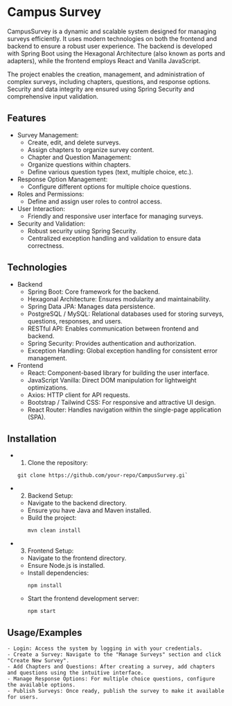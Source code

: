 
# Campus Survey

CampusSurvey is a dynamic and scalable system designed for managing surveys efficiently. It uses modern technologies on both the frontend and backend to ensure a robust user experience. The backend is developed with Spring Boot using the Hexagonal Architecture (also known as ports and adapters), while the frontend employs React and Vanilla JavaScript.

The project enables the creation, management, and administration of complex surveys, including chapters, questions, and response options. Security and data integrity are ensured using Spring Security and comprehensive input validation.


## Features

- Survey Management:
    - Create, edit, and delete surveys.
    - Assign chapters to organize survey content.
    - Chapter and Question Management:
    - Organize questions within chapters.
    - Define various question types (text, multiple choice, etc.).
- Response Option Management:
    - Configure different options for multiple choice questions.
- Roles and Permissions:
    - Define and assign user roles to control access.
- User Interaction:
    - Friendly and responsive user interface for managing surveys.
- Security and Validation:
    - Robust security using Spring Security.
    - Centralized exception handling and validation to ensure data correctness.



## Technologies
- Backend
    - Spring Boot: Core framework for the backend.
    - Hexagonal Architecture: Ensures modularity and maintainability.
    - Spring Data JPA: Manages data persistence.
    - PostgreSQL / MySQL: Relational databases used for storing surveys, questions, responses, and users.
    - RESTful API: Enables communication between frontend and backend.
    - Spring Security: Provides authentication and authorization.
    - Exception Handling: Global exception handling for consistent error management.
- Frontend
    - React: Component-based library for building the user interface.
    - JavaScript Vanilla: Direct DOM manipulation for lightweight optimizations.
    - Axios: HTTP client for API requests.
    - Bootstrap / Tailwind CSS: For responsive and attractive UI design.
    - React Router: Handles navigation within the single-page application (SPA).

## Installation

- 1. Clone the repository:
    ```
    git clone https://github.com/your-repo/CampusSurvey.gi`
    ```

- 2. Backend Setup:
    - Navigate to the backend directory.
    - Ensure you have Java and Maven installed.
    - Build the project:
        ```
        mvn clean install
        ```
- 3. Frontend Setup:
    - Navigate to the frontend directory.
    - Ensure Node.js is installed.
    - Install dependencies:
        ```
        npm install
        ```
    - Start the frontend development server:
        ```
        npm start
        ```


## Usage/Examples
    - Login: Access the system by logging in with your credentials.
    - Create a Survey: Navigate to the "Manage Surveys" section and click "Create New Survey".
    - Add Chapters and Questions: After creating a survey, add chapters and questions using the intuitive interface.
    - Manage Response Options: For multiple choice questions, configure the available options.
    - Publish Surveys: Once ready, publish the survey to make it available for users.



